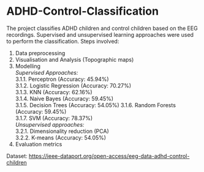 # ADHD-Control-Classification

The project classifies ADHD children and control children based on the EEG recordings. Supervised and unsupervised learning approaches were used to perform the classification.
Steps involved: 
1. Data preprocessing
2. Visualisation and Analysis (Topographic maps)
3. Modelling <br>
  *Supervised Approaches:* <br>
    3.1.1. Perceptron    (Accuracy: 45.94%)  <br>
    3.1.2. Logistic Regression   (Accuracy: 70.27%)  <br>
    3.1.3. KNN   (Accuracy: 62.16%)  <br>
    3.1.4. Naive Bayes  (Accuracy: 59.45%) <br>
    3.1.5. Decision Trees  (Accuracy: 54.05%)
    3.1.6. Random Forests (Accuracy: 59.45%) <br>
    3.1.7. SVM   (Accuracy: 78.37%) <br>
  *Unsupervised approaches:* <br>
    3.2.1. Dimensionality reduction (PCA) <br>
    3.2.2. K-means  (Accuracy: 54.05%) <br>
4. Evaluation metrics

Dataset: https://ieee-dataport.org/open-access/eeg-data-adhd-control-children
